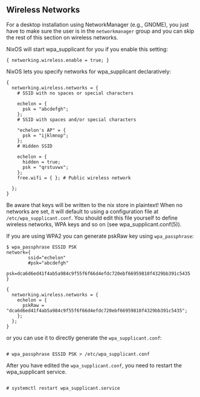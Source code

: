 ## Wireless Networks

For a desktop installation using NetworkManager (e.g., GNOME), you just have to make sure the user is in the `networkmanager` group and you can skip the rest of this section on wireless networks.

NixOS will start wpa_supplicant for you if you enable this setting:

```programlisting
{ networking.wireless.enable = true; }
```

NixOS lets you specify networks for wpa_supplicant declaratively:

```programlisting
{
  networking.wireless.networks = {
    # SSID with no spaces or special characters

    echelon = {
      psk = "abcdefgh";
    };
    # SSID with spaces and/or special characters

    "echelon's AP" = {
      psk = "ijklmnop";
    };
    # Hidden SSID

    echelon = {
      hidden = true;
      psk = "qrstuvwx";
    };
    free.wifi = { }; # Public wireless network

  };
}
```

Be aware that keys will be written to the nix store in plaintext! When no networks are set, it will default to using a configuration file at `/etc/wpa_supplicant.conf`. You should edit this file yourself to define wireless networks, WPA keys and so on (see wpa_supplicant.conf(5)).

If you are using WPA2 you can generate pskRaw key using `wpa_passphrase`:

```programlisting
$ wpa_passphrase ESSID PSK
network={
        ssid="echelon"
        #psk="abcdefgh"
        psk=dca6d6ed41f4ab5a984c9f55f6f66d4efdc720ebf66959810f4329bb391c5435
}
```

```programlisting
{
  networking.wireless.networks = {
    echelon = {
      pskRaw = "dca6d6ed41f4ab5a984c9f55f6f66d4efdc720ebf66959810f4329bb391c5435";
    };
  };
}
```

or you can use it to directly generate the `wpa_supplicant.conf`:

```programlisting

# wpa_passphrase ESSID PSK > /etc/wpa_supplicant.conf

```

After you have edited the `wpa_supplicant.conf`, you need to restart the wpa_supplicant service.

```programlisting

# systemctl restart wpa_supplicant.service

```
